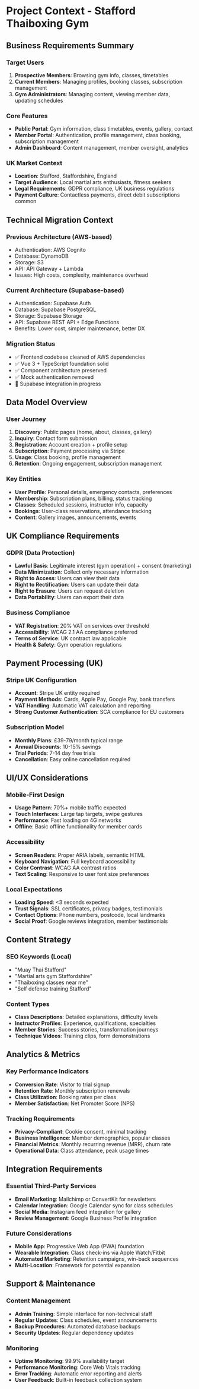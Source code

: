 # Project Context - Stafford Thaiboxing Gym

## Business Requirements Summary

### Target Users
1. **Prospective Members**: Browsing gym info, classes, timetables
2. **Current Members**: Managing profiles, booking classes, subscription management
3. **Gym Administrators**: Managing content, viewing member data, updating schedules

### Core Features
- **Public Portal**: Gym information, class timetables, events, gallery, contact
- **Member Portal**: Authentication, profile management, class booking, subscription management
- **Admin Dashboard**: Content management, member oversight, analytics

### UK Market Context
- **Location**: Stafford, Staffordshire, England
- **Target Audience**: Local martial arts enthusiasts, fitness seekers
- **Legal Requirements**: GDPR compliance, UK business regulations
- **Payment Culture**: Contactless payments, direct debit subscriptions common

## Technical Migration Context

### Previous Architecture (AWS-based)
- Authentication: AWS Cognito
- Database: DynamoDB
- Storage: S3
- API: API Gateway + Lambda
- Issues: High costs, complexity, maintenance overhead

### Current Architecture (Supabase-based)
- Authentication: Supabase Auth
- Database: Supabase PostgreSQL
- Storage: Supabase Storage
- API: Supabase REST API + Edge Functions
- Benefits: Lower cost, simpler maintenance, better DX

### Migration Status
- ✅ Frontend codebase cleaned of AWS dependencies
- ✅ Vue 3 + TypeScript foundation solid
- ✅ Component architecture preserved
- ✅ Mock authentication removed
- 🔄 Supabase integration in progress

## Data Model Overview

### User Journey
1. **Discovery**: Public pages (home, about, classes, gallery)
2. **Inquiry**: Contact form submission
3. **Registration**: Account creation + profile setup
4. **Subscription**: Payment processing via Stripe
5. **Usage**: Class booking, profile management
6. **Retention**: Ongoing engagement, subscription management

### Key Entities
- **User Profile**: Personal details, emergency contacts, preferences
- **Membership**: Subscription plans, billing, status tracking
- **Classes**: Scheduled sessions, instructor info, capacity
- **Bookings**: User-class reservations, attendance tracking
- **Content**: Gallery images, announcements, events

## UK Compliance Requirements

### GDPR (Data Protection)
- **Lawful Basis**: Legitimate interest (gym operation) + consent (marketing)
- **Data Minimization**: Collect only necessary information
- **Right to Access**: Users can view their data
- **Right to Rectification**: Users can update their data
- **Right to Erasure**: Users can request deletion
- **Data Portability**: Users can export their data

### Business Compliance
- **VAT Registration**: 20% VAT on services over threshold
- **Accessibility**: WCAG 2.1 AA compliance preferred
- **Terms of Service**: UK contract law applicable
- **Health & Safety**: Gym operation regulations

## Payment Processing (UK)

### Stripe UK Configuration
- **Account**: Stripe UK entity required
- **Payment Methods**: Cards, Apple Pay, Google Pay, bank transfers
- **VAT Handling**: Automatic VAT calculation and reporting
- **Strong Customer Authentication**: SCA compliance for EU customers

### Subscription Model
- **Monthly Plans**: £39-79/month typical range
- **Annual Discounts**: 10-15% savings
- **Trial Periods**: 7-14 day free trials
- **Cancellation**: Easy online cancellation required

## UI/UX Considerations

### Mobile-First Design
- **Usage Pattern**: 70%+ mobile traffic expected
- **Touch Interfaces**: Large tap targets, swipe gestures
- **Performance**: Fast loading on 4G networks
- **Offline**: Basic offline functionality for member cards

### Accessibility
- **Screen Readers**: Proper ARIA labels, semantic HTML
- **Keyboard Navigation**: Full keyboard accessibility
- **Color Contrast**: WCAG AA contrast ratios
- **Text Scaling**: Responsive to user font size preferences

### Local Expectations
- **Loading Speed**: <3 seconds expected
- **Trust Signals**: SSL certificates, privacy badges, testimonials
- **Contact Options**: Phone numbers, postcode, local landmarks
- **Social Proof**: Google reviews integration, member testimonials

## Content Strategy

### SEO Keywords (Local)
- "Muay Thai Stafford"
- "Martial arts gym Staffordshire"
- "Thaiboxing classes near me"
- "Self defense training Stafford"

### Content Types
- **Class Descriptions**: Detailed explanations, difficulty levels
- **Instructor Profiles**: Experience, qualifications, specialties
- **Member Stories**: Success stories, transformation journeys
- **Technique Videos**: Training clips, form demonstrations

## Analytics & Metrics

### Key Performance Indicators
- **Conversion Rate**: Visitor to trial signup
- **Retention Rate**: Monthly subscription renewals
- **Class Utilization**: Booking rates per class
- **Member Satisfaction**: Net Promoter Score (NPS)

### Tracking Requirements
- **Privacy-Compliant**: Cookie consent, minimal tracking
- **Business Intelligence**: Member demographics, popular classes
- **Financial Metrics**: Monthly recurring revenue (MRR), churn rate
- **Operational Data**: Class attendance, peak usage times

## Integration Requirements

### Essential Third-Party Services
- **Email Marketing**: Mailchimp or ConvertKit for newsletters
- **Calendar Integration**: Google Calendar sync for class schedules
- **Social Media**: Instagram feed integration for gallery
- **Review Management**: Google Business Profile integration

### Future Considerations
- **Mobile App**: Progressive Web App (PWA) foundation
- **Wearable Integration**: Class check-ins via Apple Watch/Fitbit
- **Automated Marketing**: Retention campaigns, win-back sequences
- **Multi-Location**: Framework for potential expansion

## Support & Maintenance

### Content Management
- **Admin Training**: Simple interface for non-technical staff
- **Regular Updates**: Class schedules, event announcements
- **Backup Procedures**: Automated database backups
- **Security Updates**: Regular dependency updates

### Monitoring
- **Uptime Monitoring**: 99.9% availability target
- **Performance Monitoring**: Core Web Vitals tracking
- **Error Tracking**: Automatic error reporting and alerts
- **User Feedback**: Built-in feedback collection system